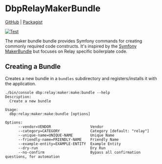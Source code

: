 # DbpRelayMakerBundle

[GitHub](https://github.com/digital-blueprint/relay-maker-bundle) |
[Packagist](https://packagist.org/packages/dbp/relay-maker-bundle)

[![Test](https://github.com/digital-blueprint/relay-maker-bundle/actions/workflows/test.yml/badge.svg)](https://github.com/digital-blueprint/relay-maker-bundle/actions/workflows/test.yml)

The maker bundle bundle provides Symfony commands for creating commonly required
code constructs. It's inspired by the [Symfony
MakerBundle](https://symfony.com/bundles/SymfonyMakerBundle/current/index.html)
but focuses on Relay specific boilerplate code.

## Creating a Bundle

Creates a new bundle in a `bundles` subdirectory and registers/installs it with the application.

```console
./bin/console dbp:relay:maker:make:bundle --help
Description:
  Create a new bundle

Usage:
  dbp:relay:maker:make:bundle [options]

Options:
      --vendor=VENDOR                  Vendor
      --category=CATEGORY              Category [default: "relay"]
      --unique-name=UNIQUE-NAME        Unique Name
      --friendly-name=FRIENDLY-NAME    Friendly Name
      --example-entity=EXAMPLE-ENTITY  Example Entity
      --dry-run                        Dry Run
      --no-confirm                     Bypass all confirmation questions, for automation

```
